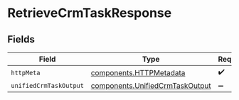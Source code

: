 # RetrieveCrmTaskResponse


## Fields

| Field                                                                              | Type                                                                               | Required                                                                           | Description                                                                        |
| ---------------------------------------------------------------------------------- | ---------------------------------------------------------------------------------- | ---------------------------------------------------------------------------------- | ---------------------------------------------------------------------------------- |
| `httpMeta`                                                                         | [components.HTTPMetadata](../../models/components/httpmetadata.md)                 | :heavy_check_mark:                                                                 | N/A                                                                                |
| `unifiedCrmTaskOutput`                                                             | [components.UnifiedCrmTaskOutput](../../models/components/unifiedcrmtaskoutput.md) | :heavy_minus_sign:                                                                 | N/A                                                                                |